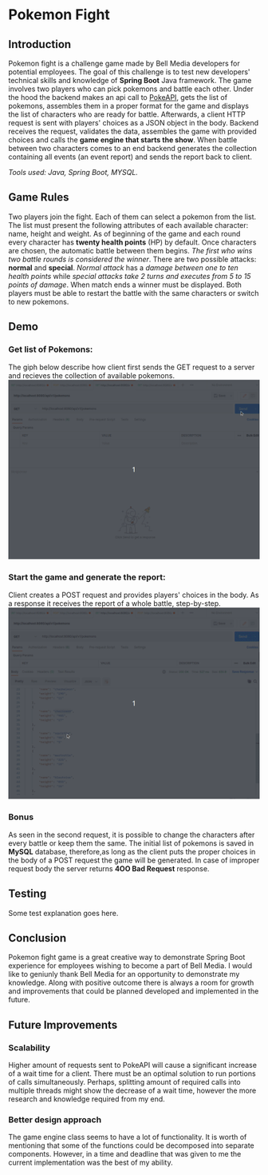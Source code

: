 # Pokemon Fight
## Introduction
Pokemon fight is a challenge game made by Bell Media developers for potential employees. The goal of this challenge is to test new developers' technical skills and knowledge of **Spring Boot** Java framework. The game involves two players who can pick pokemons and battle each other. Under the hood the backend makes an api call to [PokeAPI](https://pokeapi.co/), gets the list of pokemons, assembles them in a proper format for the game and displays the list of characters who are ready for battle. Afterwards, a client HTTP request is sent with players' choices as a JSON object in the body. Backend receives the request, validates the data, assembles the game with provided choices and calls the **game engine that starts the show**. When battle between two characters comes to an end backend generates the collection containing all events (an event report) and sends the report back to client. 

*Tools used: Java, Spring Boot, MYSQL.*

## Game Rules
Two players join the fight. Each of them can select a pokemon from the list. The list must present the following attributes of each available character: name, height and weight. As of beginning of the game and each round every character has **twenty health points** (HP) by default. Once characters are chosen, the automatic battle between them begins. *The first who wins two battle rounds is considered the winner*. There are two possible attacks: **normal** and **special**. *Normal attack* has a *damage between one to ten health points* while *special attacks take 2 turns and executes from 5 to 15 points of damage*. When match ends a winner must be displayed. Both players must be able to restart the battle with the same characters or switch to new pokemons. 

## Demo
### Get list of Pokemons:
The giph below describe how client first sends the GET request to a server and recieves the collection of available pokemons.
![](https://github.com/glebgalkin/pokemon-fight/blob/master/media/getPokemons.gif)

### Start the game and generate the report:
Client creates a POST request and provides players' choices in the body. 
As a response it receives the report of a whole battle, step-by-step. 
![alt-text](https://github.com/glebgalkin/pokemon-fight/blob/master/media/game.gif)

### Bonus
As seen in the second request, it is possible to change the characters after every battle or keep them the same. The initial list of pokemons is saved in **MySQL** database, therefore,as long as the client puts the proper choices in the body of a POST request the game will be generated. In case of improper request body the server returns **4OO Bad Request** response.

## Testing
Some test explanation goes here.

## Conclusion
Pokemon fight game is a great creative way to demonstrate Spring Boot experience for employees wishing to become a part of Bell Media. I would like to geniunly thank Bell Media for an opportunity to demonstrate my knowledge. Along with positive outcome there is always a room for growth and improvements that could be planned developed and implemented in the future. 

## Future Improvements
### Scalability 
Higher amount of requests sent to PokeAPI will cause a significant increase of a wait time for a client. There must be an optimal solution to run portions of calls simultaneously. Perhaps, splitting amount of required calls into multiple threads might show the decrease of a wait time, however the more research and knowledge required from my end. 
### Better design approach
The game engine class seems to have a lot of functionality. It is worth of mentioning that some of the functions could be decomposed into separate components. However, in a time and deadline that was given to me the current implementation was the best of my ability. 

